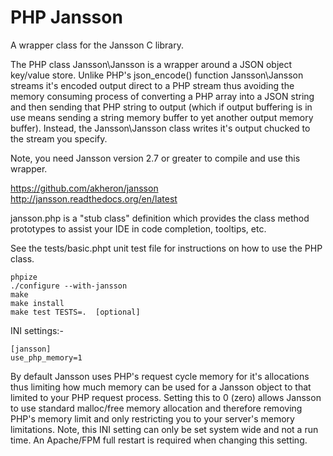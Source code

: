 # PHP Jansson
A wrapper class for the Jansson C library.

The PHP class Jansson\Jansson is a wrapper around a JSON object key/value
store. Unlike PHP's json_encode() function Jansson\Jansson streams it's
encoded output direct to a PHP stream thus avoiding the memory consuming
process of converting a PHP array into a JSON string and then sending that
PHP string to output (which if output buffering is in use means sending a 
string memory buffer to yet another output memory buffer). Instead, the 
Jansson\Jansson class writes it's output chucked to the stream you specify.

Note, you need Jansson version 2.7 or greater to compile and use this wrapper.

https://github.com/akheron/jansson
http://jansson.readthedocs.org/en/latest

jansson.php is a "stub class" definition which provides the class method 
prototypes to assist your IDE in code completion, tooltips, etc.

See the tests/basic.phpt unit test file for instructions on how to use the PHP class.

    phpize
    ./configure --with-jansson
    make
    make install
    make test TESTS=.  [optional]

INI settings:-

    [jansson]
    use_php_memory=1

By default Jansson uses PHP's request cycle memory for it's allocations thus
limiting how much memory can be used for a Jansson object to that limited to 
your PHP request process. Setting this to 0 (zero) allows Jansson to use
standard malloc/free memory allocation and therefore removing PHP's memory 
limit and only restricting you to your server's memory limitations. Note,
this INI setting can only be set system wide and not a run time. An Apache/FPM
full restart is required when changing this setting.